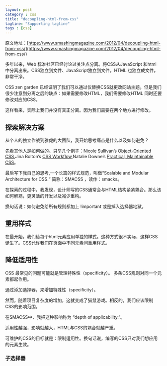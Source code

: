 ```yaml
---
layout: post
category : css
title: "decoupling-html-from-css"
tagline: "Supporting tagline"
tags : [css]
---
```

原文地址：[https://www.smashingmagazine.com/2012/04/decoupling-html-from-css/](https://www.smashingmagazine.com/2012/04/decoupling-html-from-css/)

多年以来，Web 标准社区已经讨论过关注点分离。将CSS从JavaScript 和html 中分离出来。CSS独立到文件、JavaScript独立到文件，HTML 也独立成文件。非常干净。

CSS zen garden 已经证明了我们可以通过仅替换CSS就更改网站主题。但是我们很少注意到分离之后的缺点：如果需要修改HTML，我们需要修改HTML 同时还要修改对应的CSS。

这样看来，实际上我们并没有真正分离。因为我们需要在两个地方进行修改。

## 探索解决方案

从个人的独立作战到雅虎的大团队，我开始思考痛点是什么以及如何避免？

先看其他人是如何做的。只举几个例子：Nicole Sullivan’s [Object-Oriented CSS](https://github.com/stubbornella/oocss/wiki),Jina Bolton’s [CSS Workflow](https://vimeo.com/15982903),Natalie Downe’s [Practical, Maintainable CSS](http://www.slideshare.net/nataliedowne/practical-maintainable-css)。

最后写下我自己的思考,一个长篇的样式规范，叫做“Scalable and Modular Architecture for CSS.“ 简称：SMACSS ，读作：smacks。

在探索的过程中，我发现，设计师写的CSS通常会与HTML结构紧紧耦合。那么该如何解耦，更灵活的开发以及减少重构。

换句话说：如何避免给所有规则都加上 !important 或是掉入选择器地狱。

## 重用样式

在最开始，我们给每个html元素应用单独的样式。这种方式很不实际，这样CSS诞生了。CSS允许我们在页面中不同元素间重用样式。



## 降低适用性

CSS 最常见的问题可能就是管理特殊性（specificity）。
多条CSS规则对同一个元素都起作用。

通过添加选择器，来增加特殊性（specificity）。

然而，随着项目复杂度的增加，这就变成了猫鼠游戏。相反的，我们应该限制CSS的影响范围。

在SMACSS中，我把这种影响称为  “depth of applicability.”。

适用性越强，影响就越大，HTML与CSS的耦合就越严重。

可维护的CSS的目标就是：限制适用性。换句话说，编写的CSS只对我们想应用的元素生效。

### 子选择器

### 


























